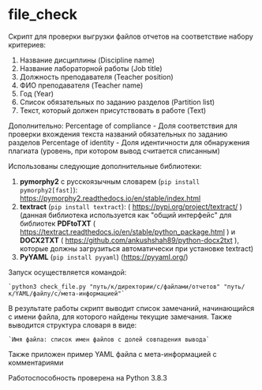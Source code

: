 
# file_check
Скрипт для проверки выгрузки файлов отчетов на соответствие набору критериев:
1. Название дисциплины (Discipline name)
2. Название лабораторной работы (Job title)
3. Должность преподавателя (Teacher position)
4. ФИО преподавателя (Teacher name)
5. Год (Year)
6. Список обязательных по заданию разделов (Partition list)
7. Текст, который должен присутствовать в работе (Text)

Дополнительно:
Percentage of compliance - Доля соответствия для проверки вхождения текста названий обязательных по заданию разделов
Percentage of identity - Доля идентичности для обнаружения плагиата (уровень, при котором вывод считается списанным)

Использованы следующие дополнительные библиотеки:
1. **pymorphy2** с русскоязычным словарем (`pip install pymorphy2[fast]`): https://pymorphy2.readthedocs.io/en/stable/index.html
2. **textract** (`pip install textract`): ( https://pypi.org/project/textract/ ) (данная библиотека используется как "общий интерфейс" для библиотек **PDFtoTXT** ( https://textract.readthedocs.io/en/stable/python_package.html ) и **DOCX2TXT** ( https://github.com/ankushshah89/python-docx2txt ), которые должны загрузиться автоматически при установке textract)
3. **PyYAML** (`pip install pyyaml`) (https://pyyaml.org/)

Запуск осуществляется командой: 

    `python3 check_file.py "путь/к/директории/с/файлами/отчетов" "путь/к/YAML/файлу/с/мета-информацией"`

В результате работы скрипт выводит список замечаний, начинающийся с имени файла, для которого найдены текущие замечания. Также выводится структура словаря в виде:

    `Имя файла: список имен файлов с долей совпадения вывода`

Также приложен пример YAML файла с мета-информацией с комментариями

Работоспособность проверена на Python 3.8.3
